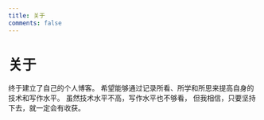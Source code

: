 ```yaml
---
title: 关于
comments: false
---
```

# 关于

终于建立了自己的个人博客。
希望能够通过记录所看、所学和所思来提高自身的技术和写作水平。
虽然技术水平不高，写作水平也不够看，
但我相信，只要坚持下去，就一定会有收获。
